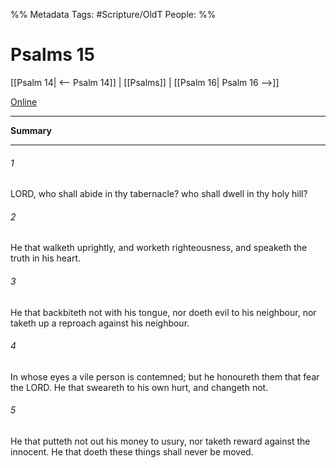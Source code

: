 

%% Metadata
Tags: #Scripture/OldT
People: 
%%
# Psalms 15
[[Psalm 14| <-- Psalm 14]] | [[Psalms]] | [[Psalm 16| Psalm 16 -->]]

[Online](https://churchofjesuschrist.org/study/scriptures/ot/ps/15?lang=eng)

---
__Summary__



---

###### 1
LORD, who shall abide in thy tabernacle?  who shall dwell in thy holy hill?
###### 2
He that walketh uprightly, and worketh righteousness, and speaketh the truth in his heart.
###### 3
He that backbiteth not with his tongue, nor doeth evil to his neighbour, nor taketh up a reproach against his neighbour.
###### 4
In whose eyes a vile person is contemned; but he honoureth them that fear the LORD.  He that sweareth to his own hurt, and changeth not.
###### 5
He that putteth not out his money to usury, nor taketh reward against the innocent.  He that doeth these things shall never be moved.



